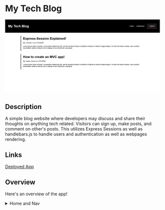 # My Tech Blog

![Preview](/images/prev.png)

## Description
A simple blog website where developers may discuss and share their thoughts on anything tech related. Visitors can sign up, make posts, and comment on other's posts. This utilizes Express Sessions as well as handlebars.js to handle users and authentication as well as webpages rendering.

## Links

[Deployed App](https://limitless-river-31622.herokuapp.com/)

## Overview

Here's an overview of the app!

<details>
<summary>Home and Nav</summary>
<img src="./images/MTBHome.png"/.>
</details>
